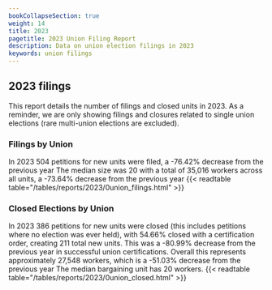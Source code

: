 ```yaml
---
bookCollapseSection: true
weight: 14
title: 2023
pagetitle: 2023 Union Filing Report
description: Data on union election filings in 2023
keywords: union filings
---
```


## 2023 filings

This report details the number of filings and closed units in 2023. As a reminder, we are only showing filings and closures related to single union elections (rare multi-union elections are excluded).

### Filings by Union
In 2023 504 petitions for new units were filed, a -76.42% decrease from the previous year The median size was 20 with a total of 35,016 workers across all units, a -73.64% decrease from the previous year
{{< readtable table="/tables/reports/2023/0union_filings.html" >}}

### Closed Elections by Union
In 2023 386 petitions for new units were closed (this includes petitions where no election was ever held), with 54.66% closed with a certification order, creating 211 total new units. This was a -80.99% decrease from the previous year in successful union certifications. Overall this represents approximately 27,548 workers, which is a -51.03% decrease from the previous year The median bargaining unit has 20 workers.
{{< readtable table="/tables/reports/2023/0union_closed.html" >}}
